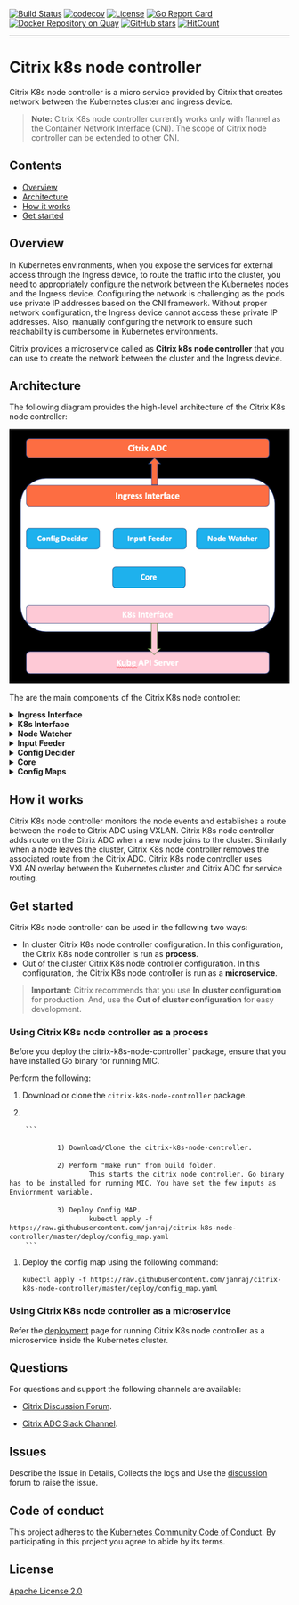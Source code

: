 [![Build Status](https://travis-ci.com/janraj/citrix-k8s-node-controller.svg?token=GfEuWKxn7TJJesWboygR&branch=master)](https://travis-ci.com/janraj/citrix-k8s-node-controller)
[![codecov](https://codecov.io/gh/janraj/citrix-k8s-node-controller/branch/master/graph/badge.svg?token=9c5R8ukQGY)](https://codecov.io/gh/janraj/citrix-k8s-node-controller)
[![License](https://img.shields.io/badge/License-Apache%202.0-blue.svg)](./license/LICENSE)
[![Go Report Card](https://goreportcard.com/badge/github.com/janraj/citrix-k8s-node-controller)](https://goreportcard.com/report/github.com/janraj/citrix-k8s-node-controller)
[![Docker Repository on Quay](https://quay.io/repository/citrix/citrix-k8s-node-controller/status "Docker Repository on Quay")](https://quay.io/repository/citrix/citrix-k8s-node-controller)
[![GitHub stars](https://img.shields.io/github/stars/janraj/citrix-k8s-node-controller.svg)](https://github.com/janraj/citrix-k8s-node-controller/stargazers)
[![HitCount](http://hits.dwyl.com/janraj/citrix-k8s-node-controller.svg)](http://hits.dwyl.com/janraj/citrix-k8s-node-controller)

---

# Citrix k8s node controller

Citrix K8s node controller is a micro service provided by Citrix that creates network between the Kubernetes cluster and ingress device. 

>**Note:**
>Citrix K8s node controller currently works only with flannel as the Container Network Interface (CNI). The scope of Citrix node controller can be extended to other CNI.

## Contents

-  [Overview](#overview)
-  [Architecture](#architecture)
-  [How it works](#how-it-works)
-  [Get started](#get-started)

## Overview

In Kubernetes environments, when you expose the services for external access through the Ingress device, to route the traffic into the cluster, you need to appropriately configure the network between the Kubernetes nodes and the Ingress device. Configuring the network is challenging as the pods use private IP addresses based on the CNI framework. Without proper network configuration, the Ingress device cannot access these private IP addresses. Also, manually configuring the network to ensure such reachability is cumbersome in Kubernetes environments.

Citrix provides a microservice called as **Citrix k8s node controller** that you can use to create the network between the cluster and the Ingress device.

## Architecture

The following diagram provides the high-level architecture of the Citrix K8s node controller:

![](./images/CitrixControllerArchitecture.png)

The are the main components of the Citrix K8s node controller:
       <details>
       <summary>**Ingress Interface**</summary>
	    The **Ingress interface** component is responsible for the interaction with Citrix ADC through NITRO REST API. It maintains the NITRO sessions and invokes it when required.
       </details>
       <details>
       <summary>**K8s Interface**</summary>
	    This **K8s Interface** component interacts with the Kube API server through K8s Go client. It ensures the availability of the client and maintains a healthy client session.
       </details>
       <details>
       <summary>**Node Watcher**</summary>
	    The **Node Watcher** component monitors the node events through K8s interface. It responds to the node events such as node addition, deletion, or modification with its callback functions.
       </details>
       <details>
       <summary>**Input Feeder**</summary>
	    The **Input Feeder** component provides inputs to the config decider. Some of the inputs are auto detected and the rest are taken from the Citrix K8s node controller deployment YAML file.
       </details>
       <details>
       <summary>**Config Decider**</summary>
	    The **Config Decider** component takes inputs from both the node watcher and the input feeder. Using the inputs it decides the best network automation required between the cluster and Citrix ADC.
       </details>
       <details>
       <summary>**Core**</summary>
	    The **Core** component interacts with the node watcher and updates the corresponding config engine. It is responsible for starting the best config engine for the corresponding cluster.
       </details>
       <details>
       <summary>**Config Maps**</summary>
	    The **Config Maps** component controls the Citrix K8s node controller.  It allows you to define Citrix k8s node controller to automatically create, apply, and delete routing configuration on Citrix ADC.
       </details>

## How it works

Citrix K8s node controller monitors the node events and establishes a route between the node to Citrix ADC using VXLAN. Citrix K8s node controller adds route on the Citrix ADC when a new node joins to the cluster. Similarly when a node leaves the cluster, Citrix K8s node controller removes the associated route from the Citrix ADC. Citrix K8s node controller uses VXLAN overlay between the Kubernetes cluster and Citrix ADC for service routing.

## Get started

Citrix K8s node controller can be used in the following two ways:

-  In cluster Citrix K8s node controller configuration. In this configuration, the Citrix K8s node controller is run as **process**.
-  Out of the cluster Citrix K8s node controller configuration. In this configuration, the Citrix K8s node controller is run as a **microservice**.

>**Important:**
>Citrix recommends that you use **In cluster configuration** for production. And, use the **Out of cluster configuration** for easy development.
  
### Using Citrix K8s node controller as a process

Before you deploy the citrix-k8s-node-controller` package, ensure that you have installed Go binary for running MIC.

Perform the following:

1.  Download or clone the `citrix-k8s-node-controller` package.

1.  

        ```

                1) Download/Clone the citrix-k8s-node-controller.

                2) Perform "make run" from build folder.
                        This starts the citrix node controller. Go binary has to be installed for running MIC. You have set the few inputs as Enviornment variable.

                3) Deploy Config MAP.
                        kubectl apply -f https://raw.githubusercontent.com/janraj/citrix-k8s-node-controller/master/deploy/config_map.yaml
        ```
1.  Deploy the config map using the following command:
   
        kubectl apply -f https://raw.githubusercontent.com/janraj/citrix-k8s-node-controller/master/deploy/config_map.yaml

### Using Citrix K8s node controller as a microservice

Refer the [deployment](deploy/README.md) page for running Citrix K8s node controller as a microservice inside the Kubernetes cluster.

## Questions

For questions and support the following channels are available:

-  [Citrix Discussion Forum](https://discussions.citrix.com/forum/1657-netscaler-cpx/).

-  [Citrix ADC Slack Channel](https://citrixadccloudnative.slack.com/).

## Issues

Describe the Issue in Details, Collects the logs and Use the [discussion](https://discussions.citrix.com/forum/1657-netscaler-cpx/) forum to raise the issue.

## Code of conduct

This project adheres to the [Kubernetes Community Code of Conduct](https://github.com/kubernetes/community/blob/master/code-of-conduct.md). By participating in this project you agree to abide by its terms.

## License

[Apache License 2.0](./license/LICENSE)
